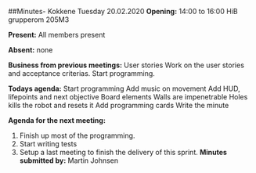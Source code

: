 ##Minutes- Kokkene Tuesday 20.02.2020
**Opening:**
14:00 to 16:00 HiB grupperom 205M3

**Present:**
All members present

**Absent:**
none

**Business from previous meetings:**
User stories
	Work on the user stories and acceptance criterias.
	Start programming.
	
**Todays agenda:**
Start programming
	Add music on movement
	Add HUD, lifepoints and next objective
	Board elements
		Walls are impenetrable 
		Holes kills the robot and resets it
	Add programming cards
Write the minute

**Agenda for the next meeting:**
1. Finish up most of the programming.
2. Start writing tests
3. Setup a last meeting to finish the delivery of this sprint.
**Minutes submitted by:**
Martin Johnsen

